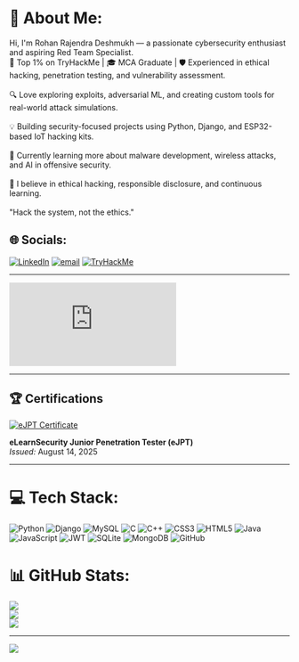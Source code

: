 # 💫 About Me:
Hi, I'm Rohan Rajendra Deshmukh — a passionate cybersecurity enthusiast and aspiring Red Team Specialist.<br>🔐 Top 1% on TryHackMe | 🎓 MCA Graduate | 🛡️ Experienced in ethical hacking, penetration testing, and vulnerability assessment.<br><br>🔍 Love exploring exploits, adversarial ML, and creating custom tools for real-world attack simulations.<br><br>💡 Building security-focused projects using Python, Django, and ESP32-based IoT hacking kits.<br><br>🧠 Currently learning more about malware development, wireless attacks, and AI in offensive security.<br><br>📄 I believe in ethical hacking, responsible disclosure, and continuous learning.<br><br>"Hack the system, not the ethics."


## 🌐 Socials:
[![LinkedIn](https://img.shields.io/badge/LinkedIn-%230077B5.svg?logo=linkedin&logoColor=white)](https://www.linkedin.com/in/rohanrdx07deshmukh/) [![email](https://img.shields.io/badge/Email-D14836?logo=gmail&logoColor=white)](mailto:rohandeshmukh882002@gmail.com)  [![TryHackMe](https://img.shields.io/badge/TryHackMe-%23FF0000.svg?logo=tryhackme&logoColor=white)](https://tryhackme.com/p/hackerdx07)

---

<iframe src="https://tryhackme.com/api/v2/badges/public-profile?userPublicId=2775328" style='border:none;'></iframe>


---

## 🏆 Certifications

[![eJPT Certificate](https://api.accredible.com/v1/frontend/credential_website_embed_image/certificate/158146424)](https://api.accredible.com/v1/frontend/credential_website_embed_image/certificate/158146424)

**eLearnSecurity Junior Penetration Tester (eJPT)**  
*Issued:* August 14, 2025  

---


# 💻 Tech Stack:
![Python](https://img.shields.io/badge/python-3670A0?style=for-the-badge&logo=python&logoColor=ffdd54) ![Django](https://img.shields.io/badge/django-%23092E20.svg?style=for-the-badge&logo=django&logoColor=white) ![MySQL](https://img.shields.io/badge/mysql-4479A1.svg?style=for-the-badge&logo=mysql&logoColor=white) ![C](https://img.shields.io/badge/c-%2300599C.svg?style=for-the-badge&logo=c&logoColor=white) ![C++](https://img.shields.io/badge/c++-%2300599C.svg?style=for-the-badge&logo=c%2B%2B&logoColor=white) ![CSS3](https://img.shields.io/badge/css3-%231572B6.svg?style=for-the-badge&logo=css3&logoColor=white) ![HTML5](https://img.shields.io/badge/html5-%23E34F26.svg?style=for-the-badge&logo=html5&logoColor=white) ![Java](https://img.shields.io/badge/java-%23ED8B00.svg?style=for-the-badge&logo=openjdk&logoColor=white) ![JavaScript](https://img.shields.io/badge/javascript-%23323330.svg?style=for-the-badge&logo=javascript&logoColor=%23F7DF1E) ![JWT](https://img.shields.io/badge/JWT-black?style=for-the-badge&logo=JSON%20web%20tokens) ![SQLite](https://img.shields.io/badge/sqlite-%2307405e.svg?style=for-the-badge&logo=sqlite&logoColor=white) ![MongoDB](https://img.shields.io/badge/MongoDB-%234ea94b.svg?style=for-the-badge&logo=mongodb&logoColor=white) ![GitHub](https://img.shields.io/badge/github-%23121011.svg?style=for-the-badge&logo=github&logoColor=white)
# 📊 GitHub Stats:
![](https://github-readme-stats.vercel.app/api?username=gitrohan01&theme=dark&hide_border=false&include_all_commits=false&count_private=false)<br/>
![](https://nirzak-streak-stats.vercel.app/?user=gitrohan01&theme=dark&hide_border=false)<br/>
![](https://github-readme-stats.vercel.app/api/top-langs/?username=gitrohan01&theme=dark&hide_border=false&include_all_commits=false&count_private=false&layout=compact)

---
[![](https://visitcount.itsvg.in/api?id=gitrohan01&icon=0&color=0)](https://visitcount.itsvg.in)

<!-- Proudly created with GPRM ( https://gprm.itsvg.in ) -->
